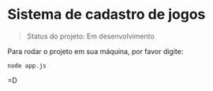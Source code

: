 # Sistema de cadastro de jogos 

> Status do projeto: Em desenvolvimento

Para rodar o projeto em sua máquina, por favor digite:

```
node app.js
```

=D